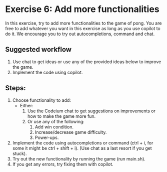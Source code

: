 # Exercise 6: Add more functionalities

In this exercise, try to add more functionalities to the game of pong. You are free to add whatever you want in this exercise as long as you use copilot to do it. We encourage you to try out autocompletions, command and chat.

## Suggested workflow

1. Use chat to get ideas or use any of the provided ideas below to improve the game.
2. Implement the code using copilot.

## Steps:

1. Choose functionality to add:
   - Either:
        1. Use the Codeium chat to get suggestions on improvements or how to make the game more fun.
        2. Or use any of the following:
            1. Add win condition.
            2. Increase/decrease game difficulty.
            3. Power-ups.
2. Implement the code using autocompletions or command (ctrl + i, for some it might be ctrl + shift + i). (Use chat as a last resort if you get stuck).
3. Try out the new functionality by running the game (run main.sh).
4. If you get any errors, try fixing them with copilot.
